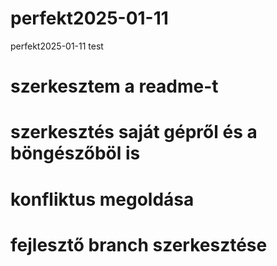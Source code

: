 # perfekt2025-01-11
perfekt2025-01-11 test
# szerkesztem a readme-t
# szerkesztés saját gépről és a böngészőböl is 
# konfliktus megoldása
# fejlesztő branch szerkesztése
